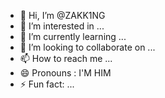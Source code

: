- 👋 Hi, I’m @ZAKK1NG
- 👀 I’m interested in ...
- 🌱 I’m currently learning ...
- 💞️ I’m looking to collaborate on ...
- 📫 How to reach me ...
- 😄 Pronouns : I'M HIM
- ⚡ Fun fact: ...

<!---
ZAKK1NG/ZAKK1NG is a ✨ special ✨ repository because its `README.md` (this file) appears on your GitHub profile.
You can click the Preview link to take a look at your changes.
--->

